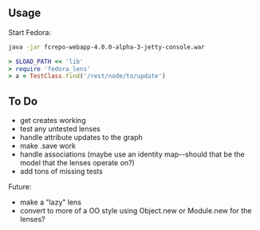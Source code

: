 ## Usage

Start Fedora:
```bash
java -jar fcrepo-webapp-4.0.0-alpha-3-jetty-console.war
```

```ruby
> $LOAD_PATH << 'lib'
> require 'fedora_lens'
> a = TestClass.find('/rest/node/to/update')
```

## To Do
* get creates working
* test any untested lenses
* handle attribute updates to the graph
* make .save work
* handle associations (maybe use an identity map--should that be the model that the lenses operate on?)
* add tons of missing tests

Future:
* make a "lazy" lens
* convert to more of a OO style using Object.new or Module.new for the lenses?
